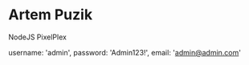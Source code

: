 # Artem Puzik

NodeJS PixelPlex



username: 'admin',
password: 'Admin123!',
email: 'admin@admin.com'